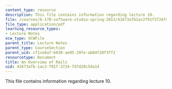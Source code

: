 ```yaml
---
content_type: resource
description: This file contains information regarding lecture 10.
file: /courses/6-170-software-studio-spring-2013/41673afb1ac2f91f3724fd7d28c5da14_MIT6_170S13_10-rails-ovrvw.pdf
file_type: application/pdf
learning_resource_types:
- Lecture Notes
ocw_type: OCWFile
parent_title: Lecture Notes
parent_type: CourseSection
parent_uid: cf1ce8a7-b030-ae95-29fe-ab84f20f3ff2
resourcetype: Document
title: An Overview of Rails
uid: 41673afb-1ac2-f91f-3724-fd7d28c5da14
---
```

This file contains information regarding lecture 10.

